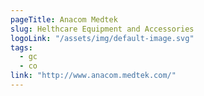 ```yaml
---
pageTitle: Anacom Medtek
slug: Helthcare Equipment and Accessories
logoLink: "/assets/img/default-image.svg"
tags:
  - gc
  - co
link: "http://www.anacom.medtek.com/"
---
```

